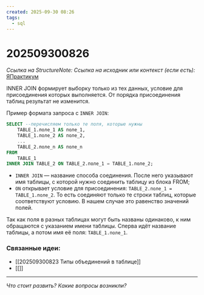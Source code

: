 ```yaml
---
created: 2025-09-30 08:26
tags:
  - sql
---
```

# 202509300826
*Ссылка на StructureNote:*
*Ссылка на исходник или контекст (если есть):* [ЯПрактикум](https://practicum.yandex.ru/learn/backend-nodejs/courses/a4214ab0-2146-4152-b90e-651bf4c7ca5e/sprints/564244/topics/1b53ba64-4733-4307-b1cd-4bdadedf0af9/lessons/c7280fc1-553f-48ff-8e34-229c164583f9/)

INNER JOIN формирует выборку только из тех данных, условие для присоединения которых выполняется. От порядка присоединения таблиц результат не изменится.

Пример формата запроса с `INNER JOIN`:
```sql
SELECT --перечисляем только те поля, которые нужны
    TABLE_1.поле_1 AS поле_1,
    TABLE_1.поле_2 AS поле_2,
    ...
    TABLE_2.поле_n AS поле_n
FROM
    TABLE_1
INNER JOIN TABLE_2 ON TABLE_2.поле_1 = TABLE_1.поле_2;
```
- `INNER JOIN` — название способа соединения. После него указывают имя таблицы, с которой нужно соединить таблицу из блока FROM;
- `ON` открывает условие для присоединения: `TABLE_2.поле_1 = TABLE_1.поле_2`. То есть соединяют только те строки таблиц, которые соответствуют условию. В нашем случае это равенство значений полей.

Так как поля в разных таблицах могут быть названы одинаково, к ним обращаются с указанием имени таблицы. Сперва идёт название таблицы, а потом имя её поля: `TABLE_1.поле_1`.
### Связанные идеи:
* [[202509300823 Типы объединений в таблице]]
* [[]]

---

*Что стоит развить? Какие вопросы возникли?*